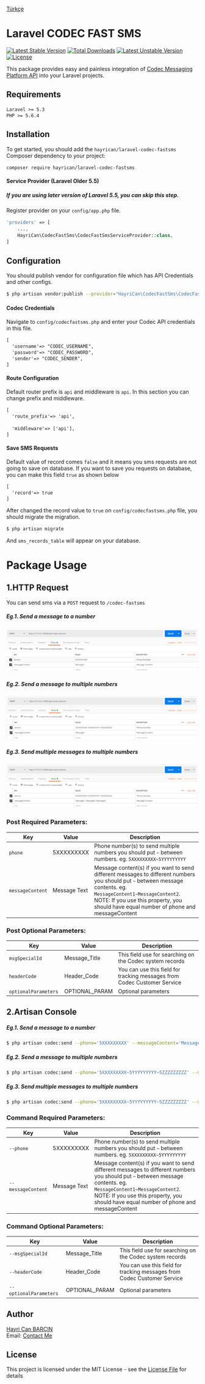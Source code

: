 [Türkçe](doc#readme)
# Laravel CODEC FAST SMS
[![Latest Stable Version](https://poser.pugx.org/hayrican/laravel-codec-fastsms/version)](https://packagist.org/packages/hayrican/laravel-codec-fastsms)
[![Total Downloads](https://poser.pugx.org/hayrican/laravel-codec-fastsms/downloads)](https://packagist.org/packages/hayrican/laravel-codec-fastsms)
[![Latest Unstable Version](https://poser.pugx.org/hayrican/laravel-codec-fastsms/v/unstable)](//packagist.org/packages/hayrican/laravel-codec-fastsms)
[![License](https://poser.pugx.org/hayrican/laravel-codec-fastsms/license)](https://packagist.org/packages/hayrican/laravel-codec-fastsms)

This package provides easy and painless integration of [Codec Messaging Platform API] into your
Laravel projects.

## Requirements
    Laravel >= 5.3
    PHP >= 5.6.4
        
## Installation
To get started, you should add the `hayrican/laravel-codec-fastsms` Composer dependency to your project:
```
composer require hayrican/laravel-codec-fastsms
```

#### Service Provider (Laravel Older 5.5)

##### If you are using later version of Laravel 5.5, you can skip this step.

Register provider on your `config/app.php` file.
```php
'providers' => [
    ...,
    HayriCan\CodecFastSms\CodecFastSmsServiceProvider::class,
]
```

## Configuration
You should publish vendor for configuration file which has API Credentials and other configs.
```bash
$ php artisan vendor:publish --provider="HayriCan\CodecFastSms\CodecFastSmsServiceProvider"
```

#### Codec Credentials
Navigate to `config/codecfastsms.php` and enter your Codec API credentials in this file.
```array
[
  'username'=> "CODEC_USERNAME",
  'password'=> "CODEC_PASSWORD",
  'sender'=> "CODEC_SENDER",
]
```

####  Route Configuration
Default router prefix is `api` and  middleware is `api`. In this section you can change prefix and middleware.
```array
[
  'route_prefix'=> 'api',

  'middleware'=> ['api'],
]
```
####  Save SMS Requests
Default value of record comes `false` and it means you sms requests are not going to save on database.
If you want to save you requests on database, you can make this field `true` as shown below
```array
[
  'record'=> true
]
```
After changed the record value to `true` on `config/codecfastsms.php` file, you should migrate the migration.
```bash
$ php artisan migrate
```
And `sms_records_table` will appear on your database.

# Package Usage
## 1.HTTP Request
You can send sms via a `POST` request to `/codec-fastsms`
##### Eg.1. Send a message to a number
![Screencast1](doc/postman-1.PNG)
##### Eg.2. Send a message to multiple numbers
![Screencast2](doc/postman-2.PNG)
##### Eg.3. Send multiple messages to multiple numbers
![Screencast3](doc/postman-3.PNG)


### Post Required Parameters:

| Key                   | Value         | Description   |
| ---                   | ---           | ---           |
| `phone`               | 5XXXXXXXXX    |Phone number(s) to send multiple numbers you should put `~` between numbers. eg. `5XXXXXXXXX~5YYYYYYYYY`   |
| `messageContent`      | Message Text  |Message content(s) if you want to send different messages to different numbers you should put `~` between message contents. eg. `MessageContent1~MessageContent2`. NOTE: If you use this property, you should have equal number of phone and messageContent |


### Post Optional Parameters:

| Key                   | Value         | Description   |
| ---                   | ---           | ---           |
| `msgSpecialId `       | Message_Title |This field use for searching on the Codec system records |
| `headerCode `         | Header_Code   |You can use this field for tracking messages from Codec Customer Service |
| `optionalParameters ` | OPTIONAL_PARAM|Optional parameters |




## 2.Artisan Console
##### Eg.1. Send a message to a number
```bash
$ php artisan codec:send --phone='5XXXXXXXXX' --messageContent='Message Text'
```
##### Eg.2. Send a message to multiple numbers
```bash
$ php artisan codec:send --phone='5XXXXXXXXX~5YYYYYYYYY~5ZZZZZZZZZ' --messageContent='Message Text'
```
##### Eg.3. Send multiple messages to multiple numbers
```bash
$ php artisan codec:send --phone='5XXXXXXXXX~5YYYYYYYYY~5ZZZZZZZZZ' --messageContent='Message Text~Message Text2~Message Text3'
```
### Command Required Parameters:

| Key                | Value         | Description   |
| ---                | ---           | ---           |
| `--phone`          | 5XXXXXXXXX    |Phone number(s) to send multiple numbers you should put `~` between numbers. eg. `5XXXXXXXXX~5YYYYYYYYY`   |
| `--messageContent` | Message Text  |Message content(s) if you want to send different messages to different numbers you should put `~` between message contents. eg. `MessageContent1~MessageContent2`. NOTE: If you use this property, you should have equal number of phone and messageContent |


### Command Optional Parameters:

| Key                   | Value         | Description   |
| ---                   | ---           | ---           |
| `--msgSpecialId `       | Message_Title |This field use for searching on the Codec system records |
| `--headerCode `         | Header_Code   |You can use this field for tracking messages from Codec Customer Service |
| `--optionalParameters ` | OPTIONAL_PARAM|Optional parameters |

## Author

[Hayri Can BARÇIN]  
Email: [Contact Me]

## License

This project is licensed under the MIT License - see the [License File](LICENSE) for details



[//]: # (These are reference links used in the body of this note and get stripped out when the markdown processor does its job. There is no need to format nicely because it shouldn't be seen. Thanks SO - http://stackoverflow.com/questions/4823468/store-comments-in-markdown-syntax)
   [Codec Messaging Platform API]: <https://www.codec.com.tr/index-en.html#p1>
   [Hayri Can BARÇIN]: <https://www.linkedin.com/in/hayricanbarcin/>
   [Contact Me]: <mailto:hayricanbarcin@gmail.com>
